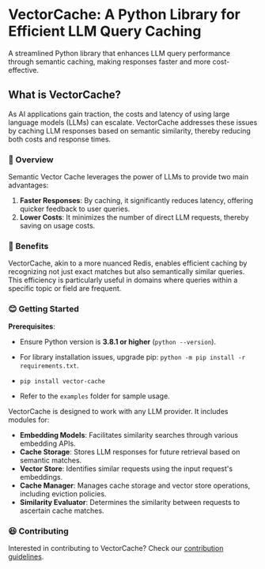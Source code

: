# VectorCache: A Python Library for Efficient LLM Query Caching

A streamlined Python library that enhances LLM query performance through semantic caching, making responses faster and more cost-effective.

## What is VectorCache?

As AI applications gain traction, the costs and latency of using large language models (LLMs) can escalate. VectorCache addresses these issues by caching LLM responses based on semantic similarity, thereby reducing both costs and response times.


### 🤠 Overview

Semantic Vector Cache leverages the power of LLMs to provide two main advantages:

1. **Faster Responses**: By caching, it significantly reduces latency, offering quicker feedback to user queries.
2. **Lower Costs**: It minimizes the number of direct LLM requests, thereby saving on usage costs.

### 🤔 Benefits

VectorCache, akin to a more nuanced Redis, enables efficient caching by recognizing not just exact matches but also semantically similar queries. This efficiency is particularly useful in domains where queries within a specific topic or field are frequent.

### 😊 Getting Started

**Prerequisites**:
- Ensure Python version is **3.8.1 or higher** (`python --version`).
- For library installation issues, upgrade pip: `python -m pip install -r requirements.txt`.

- `pip install vector-cache`

- Refer to the `examples` folder for sample usage.

VectorCache is designed to work with any LLM provider. It includes modules for:
- **Embedding Models**: Facilitates similarity searches through various embedding APIs.
- **Cache Storage**: Stores LLM responses for future retrieval based on semantic matches.
- **Vector Store**: Identifies similar requests using the input request's embeddings.
- **Cache Manager**: Manages cache storage and vector store operations, including eviction policies.
- **Similarity Evaluator**: Determines the similarity between requests to ascertain cache matches.

### 😆 Contributing

Interested in contributing to VectorCache? Check our [contribution guidelines](docs/contributing.md).

